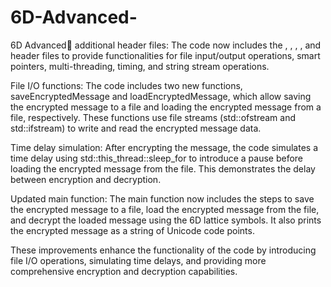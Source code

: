 # 6D-Advanced-
6D Advanced🔺
additional header files: The code now includes the <fstream>, <memory>, <thread>, <chrono>, and <sstream> header files to provide functionalities for file input/output operations, smart pointers, multi-threading, timing, and string stream operations.

File I/O functions: The code includes two new functions, saveEncryptedMessage and loadEncryptedMessage, which allow saving the encrypted message to a file and loading the encrypted message from a file, respectively. These functions use file streams (std::ofstream and std::ifstream) to write and read the encrypted message data.

Time delay simulation: After encrypting the message, the code simulates a time delay using std::this_thread::sleep_for to introduce a pause before loading the encrypted message from the file. This demonstrates the delay between encryption and decryption.

Updated main function: The main function now includes the steps to save the encrypted message to a file, load the encrypted message from the file, and decrypt the loaded message using the 6D lattice symbols. It also prints the encrypted message as a string of Unicode code points.

These improvements enhance the functionality of the code by introducing file I/O operations, simulating time delays, and providing more comprehensive encryption and decryption capabilities.
